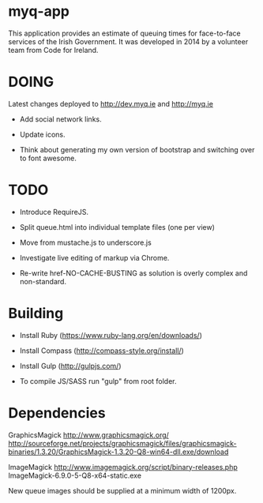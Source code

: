 myq-app
=======

This application provides an estimate of queuing times for face-to-face services of the Irish Government. It was developed in 2014 by a volunteer team from Code for Ireland.

DOING
=====

Latest changes deployed to http://dev.myq.ie and http://myq.ie

* Add social network links.

* Update icons.

* Think about generating my own version of bootstrap and switching over to font awesome.

TODO
====

* Introduce RequireJS.

* Split queue.html into individual template files (one per view)

* Move from mustache.js to underscore.js

* Investigate live editing of markup via Chrome.

* Re-write href-NO-CACHE-BUSTING as solution is overly complex and non-standard.


Building
========

* Install Ruby (https://www.ruby-lang.org/en/downloads/)
* Install Compass (http://compass-style.org/install/)
* Install Gulp (http://gulpjs.com/)

* To compile JS/SASS run "gulp" from root folder.

Dependencies
============

GraphicsMagick
http://www.graphicsmagick.org/
http://sourceforge.net/projects/graphicsmagick/files/graphicsmagick-binaries/1.3.20/GraphicsMagick-1.3.20-Q8-win64-dll.exe/download

ImageMagick
http://www.imagemagick.org/script/binary-releases.php
ImageMagick-6.9.0-5-Q8-x64-static.exe

New queue images should be supplied at a minimum width of 1200px.
